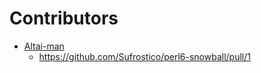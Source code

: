 # Contributors

  - [Altai-man](https://github.com/Altai-man) 
    - https://github.com/Sufrostico/perl6-snowball/pull/1
